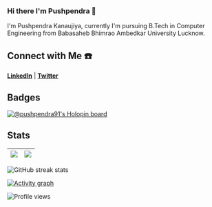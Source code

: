 ### Hi there I'm Pushpendra 👋
 I'm Pushpendra Kanaujiya, currently I'm pursuing B.Tech in Computer Engineering from Babasaheb Bhimrao Ambedkar University Lucknow.

## Connect with Me ☎️

[**LinkedIn**](https://www.linkedin.com/in/pushpendra91/) | [**Twitter**](https://twitter.com/Pushpendraa_pr)

## Badges
[![@pushpendra91's Holopin board](https://holopin.io/api/user/board?user=pushpendra91)](https://holopin.io/@pushpendra91)

## Stats

|<img align="center" src="https://github-readme-stats.vercel.app/api?username=pushpendra-91&show_icons=true&include_all_commits=true&theme=buefy&hide_border=true"/>|<img align="center" src="https://github-readme-stats.vercel.app/api/top-langs/?username=pushpendra-91&layout=compact&theme=buefy&hide_border=true" />|
| ------------- | ------------- |

![GitHub streak stats](https://github-readme-streak-stats.herokuapp.com/?user=pushpendra-91)

<!-- [![Activity graph](https://github-readme-activity-graph.cyclic.app/graph?username=pushpendra-91&theme=dracula)](https://github.com/pushpendra-91/github-readme-activity-graph) -->

[![Activity graph](https://activity-graph.herokuapp.com/graph?username=pushpendra-91&theme=dracula)](https://github.com/pushpendra-91/github-readme-activity-graph)

![Profile views](https://gpvc.arturio.dev/pushpendra-91)  
<!--
![Activity Stats](https://github-readme-stats.vercel.app/api?username=pushpendra-91&show_icons=true&theme=dark)
[![Languages Used](https://github-readme-stats.vercel.app/api/top-langs/?username=pushpendra-91&layout=compact&theme=dark)](https://github.com/pushpendra-91/github-readme-stats)
**pushpendra-91/pushpendra-91** is a ✨ _special_ ✨ repository because its `README.md` (this file) appears on your GitHub profile.

Here are some ideas to get you started:

- 🔭 I’m currently working on ...
- 🌱 I’m currently learning ...
- 👯 I’m looking to collaborate on ...
- 🤔 I’m looking for help with ...
- 💬 Ask me about ...
- 📫 How to reach me: ...
- 😄 Pronouns: ...
- ⚡ Fun fact: ...
-->

